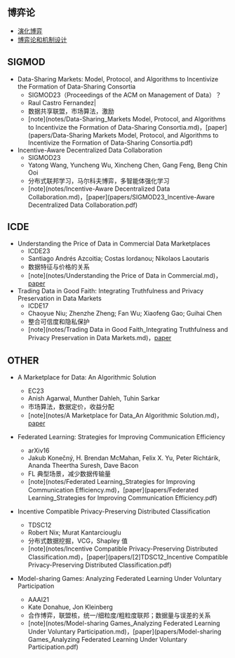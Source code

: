 ## 博弈论

- [演化博弈](notes/演化博弈.md)
- [博弈论和机制设计](notes/博弈论和机制设计.md)

## SIGMOD

- Data-Sharing Markets: Model, Protocol, and Algorithms to Incentivize the Formation of Data-Sharing Consortia
  - SIGMOD23（Proceedings of the ACM on Management of Data）？
  - Raul Castro Fernandez|
  - 数据共享联盟，市场算法，激励
  - [note](notes/Data-Sharing_Markets Model, Protocol, and Algorithms to Incentivize the Formation of Data-Sharing Consortia.md)，[paper](papers/Data-Sharing Markets Model, Protocol, and Algorithms to Incentivize the Formation of Data-Sharing Consortia.pdf)
- Incentive-Aware Decentralized Data Collaboration
  - SIGMOD23
  - Yatong Wang, Yuncheng Wu, Xincheng Chen, Gang Feng, Beng Chin Ooi
  - 分布式联邦学习，马尔科夫博弈，多智能体强化学习
  - [note](notes/Incentive-Aware Decentralized Data Collaboration.md)，[paper](papers/SIGMOD23_Incentive-Aware Decentralized Data Collaboration.pdf)

## ICDE

- Understanding the Price of Data in Commercial Data Marketplaces
  - ICDE23
  - Santiago Andrés Azcoitia; Costas Iordanou; Nikolaos Laoutaris
  - 数据特征与价格的关系
  - [note](notes/Understanding the Price of Data in Commercial.md)，[paper](papers/Understanding_the_Price_of_Data_in_Commercial_Data_Marketplaces.pdf)
- Trading Data in Good Faith: Integrating Truthfulness and Privacy Preservation in Data Markets
  - ICDE17
  - Chaoyue Niu; Zhenzhe Zheng; Fan Wu; Xiaofeng Gao; Guihai Chen
  - 整合可信度和隐私保护
  - [note](notes/Trading Data in Good Faith_Integrating Truthfulness and Privacy Preservation in Data Markets.md)，[paper](papers/Trading_Data_in_Good_Faith_Integrating_Truthfulness_and_Privacy_Preservation_in_Data_Markets.pdf)

## OTHER

- A Marketplace for Data: An Algorithmic Solution
  - EC23
  - Anish Agarwal, Munther Dahleh, Tuhin Sarkar
  - 市场算法，数据定价，收益分配
  - [note](notes/A Marketplace for Data_An Algorithmic Solution.md)，[paper](papers/A_Marketplace_for_Data_An_Algorithmic_Solution.pdf)
- Federated Learning: Strategies for Improving Communication Efficiency
  - arXiv16
  - Jakub Konečný, H. Brendan McMahan, Felix X. Yu, Peter Richtárik, Ananda Theertha Suresh, Dave Bacon
  - FL 典型场景，减少数据传输量
  - [note](notes/Federated Learning_Strategies for Improving Communication Efficiency.md)，[paper](papers/Federated Learning_Strategies for Improving Communication Efficiency.pdf)
- Incentive Compatible Privacy-Preserving Distributed Classification
  - TDSC12
  - Robert Nix; Murat Kantarciouglu
  - 分布式数据挖掘，VCG，Shapley 值
  - [note](notes/Incentive Compatible Privacy-Preserving Distributed Classification.md)，[paper](papers/[2]TDSC12_Incentive Compatible Privacy-Preserving Distributed Classification.pdf)

- Model-sharing Games: Analyzing Federated Learning Under Voluntary Participation
  - AAAI21
  - Kate Donahue, Jon Kleinberg
  - 合作博弈，联盟核，统一/细粒度/粗粒度联邦；数据量与误差的关系
  - [note](notes/Model-sharing Games_Analyzing Federated Learning Under Voluntary Participation.md)，[paper](papers/Model-sharing Games_Analyzing Federated Learning Under Voluntary Participation.pdf)